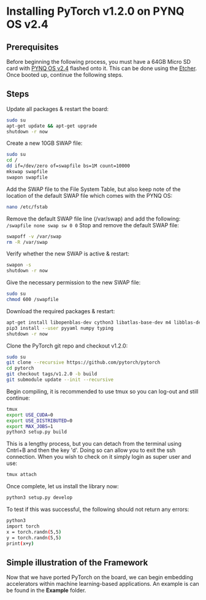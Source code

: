 # Installing PyTorch v1.2.0 on PYNQ OS v2.4

## Prerequisites
Before beginning the following process, you must have a 64GB Micro SD card with [PYNQ OS v2.4](https://files.digilent.com/Products/PYNQ/pynq_z1_v2.4.zip?_ga=2.266370504.733201723.1567367199-111888654.1566846051) flashed onto it. This can be done using the [Etcher](https://www.balena.io/etcher/). Once booted up, continue the following steps.

## Steps
Update all packages & restart the board:
```sh
sudo su
apt-get update && apt-get upgrade
shutdown -r now
```
Create a new 10GB SWAP file:
```sh
sudo su
cd /
dd if=/dev/zero of=swapfile bs=1M count=10000
mkswap swapfile
swapon swapfile
```
Add the SWAP file to the File System Table, but also keep note of the location of the default SWAP file which comes with the PYNQ OS:
```sh
nano /etc/fstab
```
Remove the default SWAP file line (/var/swap) and add the following:
``
/swapfile none swap sw 0 0
``
Stop and remove the default SWAP file:
```sh
swapoff -v /var/swap
rm -R /var/swap
```
Verify whether the new SWAP is active & restart:
```sh
swapon -s
shutdown -r now
```
Give the necessary permission to the new SWAP file:
```sh
sudo su
chmod 600 /swapfile
```
Download the required packages & restart:
```sh
apt-get install libopenblas-dev cython3 libatlas-base-dev m4 libblas-dev cmake cython python3-dev python3-yaml tmux
pip3 install --user pyyaml numpy typing
shutdown -r now
```
Clone the PyTorch git repo and checkout v1.2.0:
```sh
sudo su
git clone --recursive https://github.com/pytorch/pytorch
cd pytorch
git checkout tags/v1.2.0 -b build
git submodule update --init --recursive
```
Begin compiling, it is recommended to use tmux so you can log-out and still continue:
```sh
tmux
export USE_CUDA=0
export USE_DISTRIBUTED=0
export MAX_JOBS=1
python3 setup.py build
```
This is a lengthy process, but you can detach from the terminal using Cntrl+B and then the key 'd'. Doing so can allow you to exit the ssh connection. When you wish to check on it simply login as super user and use:
```sh
tmux attach
```
Once complete, let us install the library now:
```sh
python3 setup.py develop
```
To test if this was successful, the following should not return any errors:
```sh
python3
import torch
x = torch.randn(5,5)
y = torch.randn(5,5)
print(x+y)
```
## Simple illustration of the Framework
Now that we have ported PyTorch on the board, we can begin embedding accelerators within machine learning-based applications. An example is can be found in the **Example** folder.